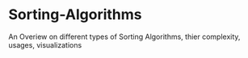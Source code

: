 # Sorting-Algorithms
An Overiew on different types of Sorting Algorithms, thier complexity, usages, visualizations
